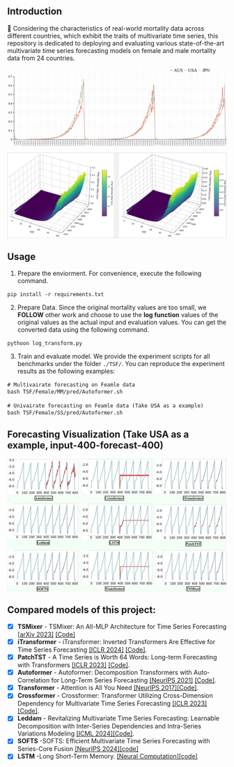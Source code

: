 ## Introduction

🌟 Considering the characteristics of real-world mortality data across different countries, which exhibit the traits of multivariate time series, this repository is dedicated to deploying and evaluating various state-of-the-art multivariate time series forecasting models on female and male mortality data from 24 countries.

<p align="center">
<img src="fig/intro.png"  alt="" align=center />
</p>
<p align="center">
<img src="fig/usa_3d.jpg"  alt="" align=center />
</p>

## Usage

1. Prepare the enviorment. For convenience, execute the following command.

```
pip install -r requirements.txt
```
2. Prepare Data. Since the original mortality values are too small, we **FOLLOW** other work and choose to use the **log function** values of the original values as the actual input and evaluation values. You can get the converted data using the following command.
```
pythoon log_transform.py
```
3. Train and evaluate model. We provide the experiment scripts for all benchmarks under the folder `./TSF/`. You can reproduce the experiment results as the following examples:

```
# Multivairate forecasting on Feamle data
bash TSF/Female/MM/pred/Autoformer.sh

# Univairate forecasting on Feamle data (Take USA as a example)
bash TSF/Female/SS/pred/Autoformer.sh
```
## Forecasting Visualization (Take USA as a example, input-400-forecast-400)
<p align="center">
<img src="fig/pred.jpg" alt="" align=center />
</p>

## **Compared models of this project:** 
  - [x] **TSMixer** - TSMixer: An All-MLP Architecture for Time Series Forecasting [[arXiv 2023]](https://arxiv.org/pdf/2303.06053.pdf) [[Code]](https://github.com/IUTV815/GTF4MF/blob/main/model/TSMixer.py)
  - [x] **iTransformer** - iTransformer: Inverted Transformers Are Effective for Time Series Forecasting [[ICLR 2024]](https://arxiv.org/abs/2310.06625) [[Code]](https://github.com/IUTV815/GTF4MF/blob/main/model/iTransformer.py).
  - [x] **PatchTST** - A Time Series is Worth 64 Words: Long-term Forecasting with Transformers [[ICLR 2023]](https://openreview.net/pdf?id=Jbdc0vTOcol) [[Code]](https://github.com/IUTV815/GTF4MF/blob/main/model/PatchTST.py).
  - [x] **Autoformer** - Autoformer: Decomposition Transformers with Auto-Correlation for Long-Term Series Forecasting [[NeurIPS 2021]](https://openreview.net/pdf?id=I55UqU-M11y) [[Code]](https://github.com/IUTV815/GTF4MF/blob/main/model/Autoformer.py).
  - [x] **Transformer** - Attention is All You Need [[NeurIPS 2017]](https://arxiv.org/abs/1706.03762)[[Code]](https://github.com/IUTV815/GTF4MF/blob/main/model/Transformer.py).
  - [x] **Crossformer** - Crossformer: Transformer Utilizing Cross-Dimension Dependency for Multivariate Time Series Forecasting [[ICLR 2023]](https://openreview.net/pdf?id=vSVLM2j9eie)[[Code]](https://github.com/IUTV815/GTF4MF/blob/main/model/Crossformer.py).
  - [x] **Leddam** - Revitalizing Multivariate Time Series Forecasting: Learnable Decomposition with Inter-Series Dependencies and Intra-Series Variations Modeling [[ICML 2024]](https://arxiv.org/abs/2402.12694)[[Code]](https://github.com/IUTV815/GTF4MF/blob/main/model/Leddam.py).
  - [x] **SOFTS** -SOFTS: Efficient Multivariate Time Series Forecasting with Series-Core Fusion [[NeurIPS 2024]](https://arxiv.org/abs/2404.14197)[[code]](https://github.com/IUTV815/GTF4MF/blob/main/model/SOFTS.py)
  - [x] **LSTM** -Long Short-Term Memory. [[Neural Computation]](https://dl.acm.org/doi/10.1162/neco.1997.9.8.1735)[[code]](https://github.com/IUTV815/GTF4MF/blob/main/model/LSTM.py)

